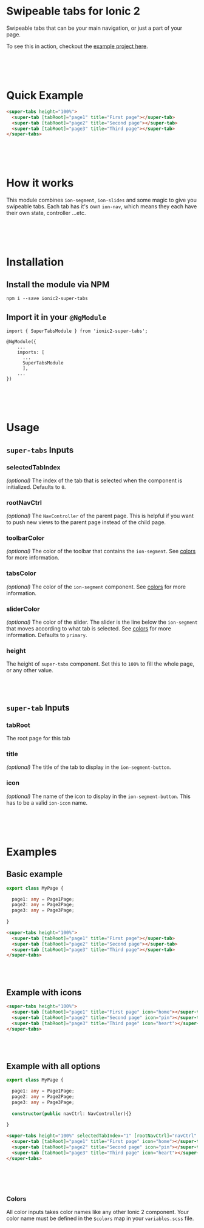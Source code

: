 # Swipeable tabs for Ionic 2
Swipeable tabs that can be your main navigation, or just a part of your page.

To see this in action, checkout the [example project here](https://github.com/zyramedia/ionic2-super-tabs-example).

<br><br><br>

# Quick Example
```html
<super-tabs height="100%">
  <super-tab [tabRoot]="page1" title="First page"></super-tab>
  <super-tab [tabRoot]="page2" title="Second page"></super-tab>
  <super-tab [tabRoot]="page3" title="Third page"></super-tab>
</super-tabs>
```


<br><br><br>

# How it works
This module combines `ion-segment`, `ion-slides` and some magic to give you swipeable tabs. Each tab has it's own `ion-nav`, which means they each have their own state, controller ...etc.

<br><br><br>

# Installation
## Install the module via NPM
```
npm i --save ionic2-super-tabs
```

## Import it in your `@NgModule`
```
import { SuperTabsModule } from 'ionic2-super-tabs';

@NgModule({
    ...
    imports: [
      ...
      SuperTabsModule
      ],
    ...
})
```

<br><br><br>

# Usage


## `super-tabs` Inputs

### selectedTabIndex
_(optional)_ The index of the tab that is selected when the component is initialized. Defaults to `0`.

### rootNavCtrl
_(optional)_ The `NavController` of the parent page. This is helpful if you want to push new views to the parent page instead of the child page.

### toolbarColor
_(optional)_ The color of the toolbar that contains the `ion-segment`. See [colors](#colors) for more information.

### tabsColor
_(optional)_ The color of the `ion-segment` component. See [colors](#colors) for more information.

### sliderColor
_(optional)_ The color of the slider. The slider is the line below the `ion-segment` that moves according to what tab is selected. See [colors](#colors) for more information. Defaults to `primary`.

### height
The height of `super-tabs` component. Set this to `100%` to fill the whole page, or any other value.


<br><br>

## `super-tab` Inputs

### tabRoot
The root page for this tab

### title
_(optional)_ The title of the tab to display in the `ion-segment-button`.

### icon
_(optional)_ The name of the icon to display in the `ion-segment-button`. This has to be a valid `ion-icon` name.

<br><br><br>

# Examples

## Basic example
```ts
export class MyPage {

  page1: any = Page1Page;
  page2: any = Page2Page;
  page3: any = Page3Page;
  
}
```
```html
<super-tabs height="100%">
  <super-tab [tabRoot]="page1" title="First page"></super-tab>
  <super-tab [tabRoot]="page2" title="Second page"></super-tab>
  <super-tab [tabRoot]="page3" title="Third page"></super-tab>
</super-tabs>
```

<br><br>

## Example with icons
```html
<super-tabs height="100%">
  <super-tab [tabRoot]="page1" title="First page" icon="home"></super-tab>
  <super-tab [tabRoot]="page2" title="Second page" icon="pin"></super-tab>
  <super-tab [tabRoot]="page3" title="Third page" icon="heart"></super-tab>
</super-tabs>
```

<br><br>

## Example with all options
```ts
export class MyPage {

  page1: any = Page1Page;
  page2: any = Page2Page;
  page3: any = Page3Page;
  
  constructor(public navCtrl: NavController){}
  
}
```
```html
<super-tabs height="100%" selectedTabIndex="1" [rootNavCtrl]="navCtrl" tabsColor="light" toolbarColor="dark" sliderColor="light">
  <super-tab [tabRoot]="page1" title="First page" icon="home"></super-tab>
  <super-tab [tabRoot]="page2" title="Second page" icon="pin"></super-tab>
  <super-tab [tabRoot]="page3" title="Third page" icon="heart"></super-tab>
</super-tabs>
```

<br><br><br>

### Colors
All color inputs takes color names like any other Ionic 2 component. Your color name must be defined in the `$colors` map in your `variables.scss` file. 
